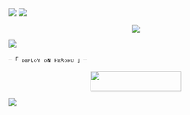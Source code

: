 
 
<img src="https://user-images.githubusercontent.com/73097560/115834477-dbab4500-a447-11eb-908a-139a6edaec5c.gif"> 
 <img src="https://readme-typing-svg.herokuapp.com?color=00FF00&width=420&lines=🦑+𝗠𝗔𝗡𝗔𝗚𝗘𝗠𝗘𝗡𝗧+𝗕𝗢𝗧+𝗥𝗘𝗣𝗢+💎">



</h2>
<p align="center">
  <img src="https://graph.org/file/5b9f179fecc7c124c8326.jpg">
</p>

 <img src="https://readme-typing-svg.herokuapp.com?color=FF00FF&width=420&lines=🐙+𝗗𝗘𝗣𝗟𝗢𝗬+𝗢𝗡+𝗛𝗘𝗥𝗢𝗞𝗨+𝗡𝗢𝗪+🐙">


    ─「 ᴅᴇᴩʟᴏʏ ᴏɴ ʜᴇʀᴏᴋᴜ 」─
</h3>

<p align="center"><a href="https://dashboard.heroku.com/new?template=https://github.com/ytvillain/Ndk-music-bot"> <img src="https://img.shields.io/badge/Deploy%20On%20Heroku-008080?style=for-the-badge&logo=heroku" width="180" height="40"/></a></p>


 <img src="https://readme-typing-svg.herokuapp.com?color=FFFF00&width=420&lines=🐉+𝗝𝗢𝗜𝗡+𝗢𝗨𝗥+𝗨𝗣𝗗𝗔𝗧𝗘+𝗚𝗥𝗢𝗨𝗣+🐉">


